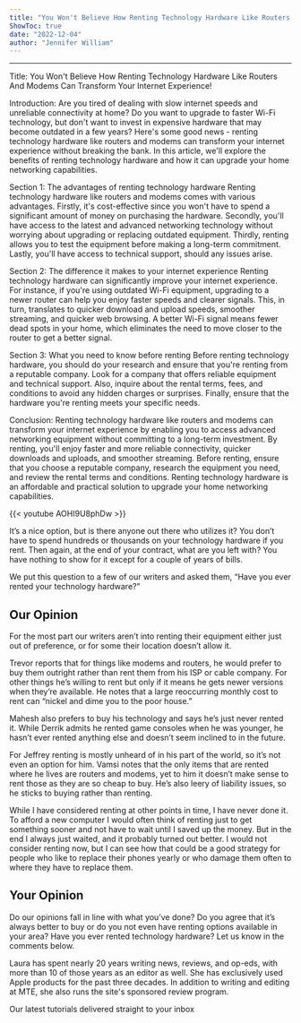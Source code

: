 ```yaml
---
title: "You Won't Believe How Renting Technology Hardware Like Routers And Modems Can Transform Your Internet Experience!"
ShowToc: true 
date: "2022-12-04"
author: "Jennifer William"
---
```

*****
Title: You Won't Believe How Renting Technology Hardware Like Routers And Modems Can Transform Your Internet Experience!

Introduction:
Are you tired of dealing with slow internet speeds and unreliable connectivity at home? Do you want to upgrade to faster Wi-Fi technology, but don't want to invest in expensive hardware that may become outdated in a few years? Here's some good news - renting technology hardware like routers and modems can transform your internet experience without breaking the bank. In this article, we'll explore the benefits of renting technology hardware and how it can upgrade your home networking capabilities.

Section 1: The advantages of renting technology hardware 
Renting technology hardware like routers and modems comes with various advantages. Firstly, it's cost-effective since you won't have to spend a significant amount of money on purchasing the hardware. Secondly, you'll have access to the latest and advanced networking technology without worrying about upgrading or replacing outdated equipment. Thirdly, renting allows you to test the equipment before making a long-term commitment. Lastly, you'll have access to technical support, should any issues arise.

Section 2: The difference it makes to your internet experience
Renting technology hardware can significantly improve your internet experience. For instance, if you're using outdated Wi-Fi equipment, upgrading to a newer router can help you enjoy faster speeds and clearer signals. This, in turn, translates to quicker download and upload speeds, smoother streaming, and quicker web browsing. A better Wi-Fi signal means fewer dead spots in your home, which eliminates the need to move closer to the router to get a better signal.

Section 3: What you need to know before renting
Before renting technology hardware, you should do your research and ensure that you're renting from a reputable company. Look for a company that offers reliable equipment and technical support. Also, inquire about the rental terms, fees, and conditions to avoid any hidden charges or surprises. Finally, ensure that the hardware you're renting meets your specific needs.

Conclusion:
Renting technology hardware like routers and modems can transform your internet experience by enabling you to access advanced networking equipment without committing to a long-term investment. By renting, you'll enjoy faster and more reliable connectivity, quicker downloads and uploads, and smoother streaming. Before renting, ensure that you choose a reputable company, research the equipment you need, and review the rental terms and conditions. Renting technology hardware is an affordable and practical solution to upgrade your home networking capabilities.

{{< youtube AOHI9U8phDw >}} 



It’s a nice option, but is there anyone out there who utilizes it? You don’t have to spend hundreds or thousands on your technology hardware if you rent. Then again, at the end of your contract, what are you left with? You have nothing to show for it except for a couple of years of bills.
 
We put this question to a few of our writers and asked them, “Have you ever rented your technology hardware?”
 
## Our Opinion
 
For the most part our writers aren’t into renting their equipment either just out of preference, or for some their location doesn’t allow it.
 

 
Trevor reports that for things like modems and routers, he would prefer to buy them outright rather than rent them from his ISP or cable company. For other things he’s willing to rent but only if it means he gets newer versions when they’re available. He notes that a large reoccurring monthly cost to rent can “nickel and dime you to the poor house.”
 
Mahesh also prefers to buy his technology and says he’s just never rented it. While Derrik admits he rented game consoles when he was younger, he hasn’t ever rented anything else and doesn’t seem inclined to in the future.
 
For Jeffrey renting is mostly unheard of in his part of the world, so it’s not even an option for him. Vamsi notes that the only items that are rented where he lives are routers and modems, yet to him it doesn’t make sense to rent those as they are so cheap to buy. He’s also leery of liability issues, so he sticks to buying rather than renting.
 
While I have considered renting at other points in time, I have never done it. To afford a new computer I would often think of renting just to get something sooner and not have to wait until I saved up the money. But in the end I always just waited, and it probably turned out better. I would not consider renting now, but I can see how that could be a good strategy for people who like to replace their phones yearly or who damage them often to where they have to replace them.
 
## Your Opinion
 
Do our opinions fall in line with what you’ve done? Do you agree that it’s always better to buy or do you not even have renting options available in your area? Have you ever rented technology hardware? Let us know in the comments below.
 
Laura has spent nearly 20 years writing news, reviews, and op-eds, with more than 10 of those years as an editor as well. She has exclusively used Apple products for the past three decades. In addition to writing and editing at MTE, she also runs the site's sponsored review program.
 
Our latest tutorials delivered straight to your inbox




